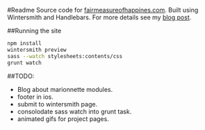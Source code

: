 #Readme
Source code for [fairmeasureofhappines.com][1]. Built using Wintersmith and Handlebars. For more details see my [blog post][2].

##Running the site
```bash
npm install
wintersmith preview
sass --watch stylesheets:contents/css
grunt watch
```

##TODO: 
- Blog about marionnette modules.
- footer in ios.
- submit to wintersmith page.
- consolodate sass watch into grunt task.
- animated gifs for project pages.

[1]: http://www.fairmeasureofhappiness.com
[2]: http://www.fairmeasureofhappiness.com/articles/about/
